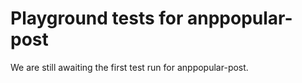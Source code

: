 # Playground tests for anppopular-post
We are still awaiting the first test run for anppopular-post.
